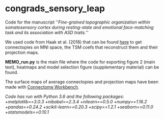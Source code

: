 # congrads_sensory_leap
Code for the manuscript ''*Fine-grained topographic organization within somatosensory cortex during resting-state and emotional face-matching task and its association with ASD traits.*''

We used code from Haak et al. (2018) that can be found  [here](https://github.com/koenhaak/congrads) to get connectopies on MNI space, the TSM coefs that reconstruct them and their projection maps.

**MEMO_run.py** is the main file where the code for exporting figure 2 (main text), heatmaps and model selection figure (supplementary material) can be found. 

The surface maps of average connectopies and projection maps have been made with 
[Connectome Workbench](https://www.humanconnectome.org/software/connectome-workbench#:~:text=Connectome%20Workbench%20is%20an%20open,by%20the%20Human%20Connectome%20Project.).

*Code has run with Python 3.6 and the following packages:*
*+matplotlib\==3.0.3
+nibabel\==2.3.4
+nilearn\==0.5.0
+numpy\==1.16.2
+pandas\==0.24.2
+scikit-learn\==0.20.3
+scipy\==1.2.1
+seaborn\==0.11.0
+statsmodels\==0.10.1*

